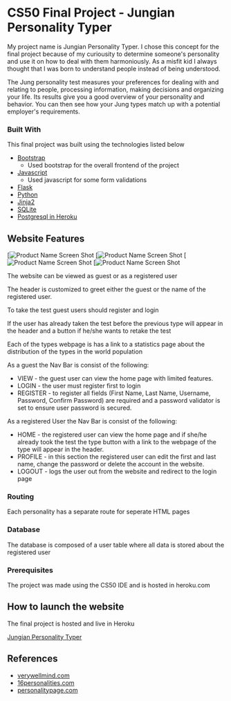 # CS50 Final Project - Jungian Personality Typer

My project name is Jungian Personality Typer. I chose this concept for the final project because of my curiousity to determine someone's personality and use it on how to deal with them harmoniously. As a misfit kid I always thought that I was born to understand people instead of being understood. 

The Jung personality test measures your preferences for dealing with and relating to people, processing information, making decisions and organizing your life. Its results give you a good overview of your personality and behavior. You can then see how your Jung types match up with a potential employer's requirements.


### Built With

 This final project was built using the technologies listed below

* [Bootstrap](https://getbootstrap.com)
    - Used bootstrap for the overall frontend of the project
* [Javascript](https://www.javascript.com/)
    - Used javascript for some form validations
* [Flask](https://flask.palletsprojects.com/)
* [Python](https://flask.palletsprojects.com/)
* [Jinja2](https://jinja.palletsprojects.com/)
* [SQLite](https://www.sqlite.org/index.html)
* [Postgresql in Heroku](https://www.postgresql.org/)


## Website Features

[![Product Name Screen Shot](https://ibb.co/18sBwLD)
[![Product Name Screen Shot](https://ibb.co/ftHhkHT)
[![Product Name Screen Shot](https://ibb.co/wBsSZBj)
[![Product Name Screen Shot](https://ibb.co/sv0hxtw)

The website can be viewed as guest or as a registered user

The header is customized to greet either the guest or the name of the registered user. 

To take the test guest users should register and login 

If the user has already taken the test before the previous type will appear in the header and a button if he/she wants to retake the test

Each of the types webpage is has a link to a statistics page about the distribution of the types in the world population

As a guest the Nav Bar is consist of the following:
* VIEW - the guest user can view the home page with limited features.
* LOGIN - the user must register first to login
* REGISTER - to register all fields (First Name, Last Name, Username, Password, Confirm Password) are required and a password validator is set to ensure user password is secured.

As a registered User the Nav Bar is consist of the following:

* HOME - the registered user can view the home page and if she/he already took the test the type button with a link to the webpage of the type will appear in the header.
* PROFILE - in this section the registered user can edit the first and last name, change the password or delete the account in the website.
* LOGOUT - logs the user out from the website and redirect to the login page

### Routing

Each personality has a separate route for seperate HTML pages


### Database

The database is composed of a user table where all data is stored about the registered user

### Prerequisites

The project was made using the CS50 IDE and is hosted in heroku.com


## How to launch the website

The final project is hosted and live in Heroku

[Jungian Personality Typer](https://jungtyper.herokuapp.com/login)

## References
* [verywellmind.com](https://www.verywellmind.com/)
* [16personalities.com](https://www.16personalities.com/)
* [personalitypage.com](https://www.personalitypage.com/html/high-level.html)
